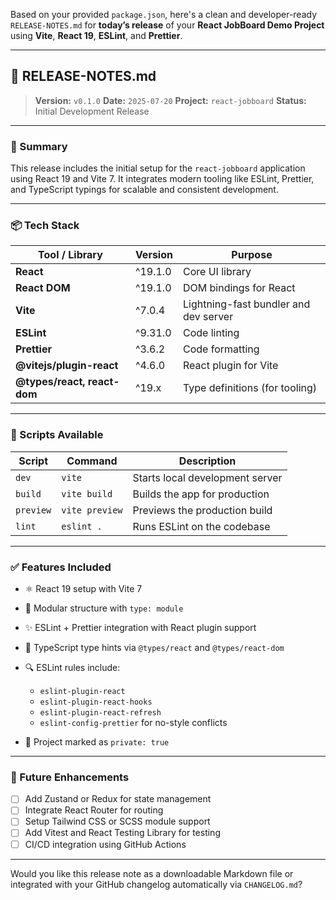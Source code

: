 Based on your provided `package.json`, here's a clean and developer-ready `RELEASE-NOTES.md` for **today’s release** of your **React JobBoard Demo Project** using **Vite**, **React 19**, **ESLint**, and **Prettier**.

---

## 📄 RELEASE-NOTES.md

> **Version:** `v0.1.0`
> **Date:** `2025-07-20`
> **Project:** `react-jobboard`
> **Status:** Initial Development Release

---

### 🚀 Summary

This release includes the initial setup for the `react-jobboard` application using React 19 and Vite 7. It integrates modern tooling like ESLint, Prettier, and TypeScript typings for scalable and consistent development.

---

### 📦 Tech Stack

| Tool / Library              | Version | Purpose                               |
| --------------------------- | ------- | ------------------------------------- |
| **React**                   | ^19.1.0 | Core UI library                       |
| **React DOM**               | ^19.1.0 | DOM bindings for React                |
| **Vite**                    | ^7.0.4  | Lightning-fast bundler and dev server |
| **ESLint**                  | ^9.31.0 | Code linting                          |
| **Prettier**                | ^3.6.2  | Code formatting                       |
| **@vitejs/plugin-react**    | ^4.6.0  | React plugin for Vite                 |
| **@types/react, react-dom** | ^19.x   | Type definitions (for tooling)        |

---

### 📁 Scripts Available

| Script    | Command        | Description                     |
| --------- | -------------- | ------------------------------- |
| `dev`     | `vite`         | Starts local development server |
| `build`   | `vite build`   | Builds the app for production   |
| `preview` | `vite preview` | Previews the production build   |
| `lint`    | `eslint .`     | Runs ESLint on the codebase     |

---

### ✅ Features Included

* ⚛️ React 19 setup with Vite 7
* 📁 Modular structure with `type: module`
* ✨ ESLint + Prettier integration with React plugin support
* 🧪 TypeScript type hints via `@types/react` and `@types/react-dom`
* 🔍 ESLint rules include:

  * `eslint-plugin-react`
  * `eslint-plugin-react-hooks`
  * `eslint-plugin-react-refresh`
  * `eslint-config-prettier` for no-style conflicts
* 🔐 Project marked as `private: true`

---

### 🧩 Future Enhancements

* [ ] Add Zustand or Redux for state management
* [ ] Integrate React Router for routing
* [ ] Setup Tailwind CSS or SCSS module support
* [ ] Add Vitest and React Testing Library for testing
* [ ] CI/CD integration using GitHub Actions

---

Would you like this release note as a downloadable Markdown file or integrated with your GitHub changelog automatically via `CHANGELOG.md`?
